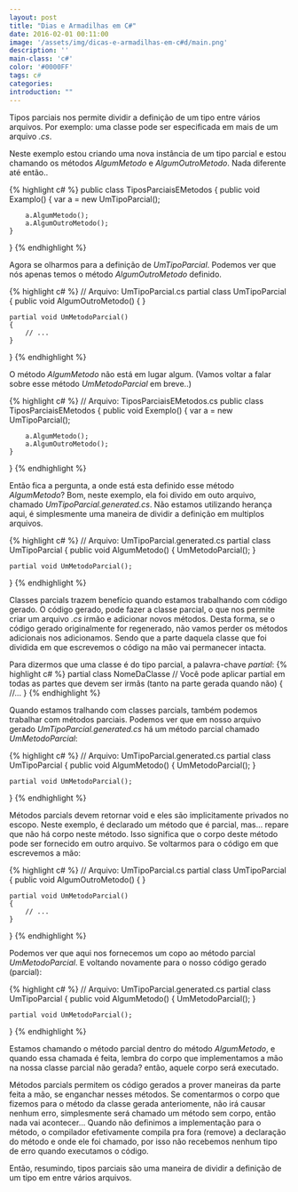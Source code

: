 ```yaml
---
layout: post
title: "Dias e Armadilhas em C#"
date: 2016-02-01 00:11:00
image: '/assets/img/dicas-e-armadilhas-em-c#d/main.png'
description: ''
main-class: 'c#'
color: '#0000FF'
tags: c#
categories:
introduction: ""
---
```

 
Tipos parciais nos permite dividir a definição de um tipo entre vários arquivos. Por exemplo: uma classe pode
ser especificada em mais de um arquivo *.cs*. 

Neste exemplo estou criando uma nova instância de um tipo parcial e estou chamando os métodos *AlgumMetodo* e *AlgumOutroMetodo*.
Nada diferente até então..

{% highlight c# %}
public class TiposParciaisEMetodos
{
    public void Examplo()
    {
        var a = new UmTipoParcial();

        a.AlgumMetodo();
        a.AlgumOutroMetodo();
    }
}
{% endhighlight %}

Agora se olharmos para a definição de *UmTipoParcial*. Podemos ver que nós apenas temos o método *AlgumOutroMetodo* definido.

{% highlight c# %}
// Arquivo: UmTipoParcial.cs
partial class UmTipoParcial 
{
    public void AlgumOutroMetodo() { }

    partial void UmMetodoParcial()
    {
        // ...
    }
}
{% endhighlight %}

O método *AlgumMetodo* não está em lugar algum. (Vamos voltar a falar sobre esse método *UmMetodoParcial* em breve..)

{% highlight c# %}
// Arquivo: TiposParciaisEMetodos.cs
public class TiposParciaisEMetodos
{
    public void Exemplo()
    {
        var a = new UmTipoParcial();

        a.AlgumMetodo();
        a.AlgumOutroMetodo();
    }
}
{% endhighlight %}

Então fica a pergunta, a onde está esta definido esse método *AlgumMetodo*? 
Bom, neste exemplo, ela foi divido em outo arquivo, chamado *UmTipoParcial.generated.cs*.
Não estamos utilizando herança aqui, é simplesmente uma maneira de dividir a definição em multiplos arquivos.

{% highlight c# %}
// Arquivo: UmTipoParcial.generated.cs
partial class UmTipoParcial
{
    public void AlgumMetodo()
    {
        UmMetodoParcial();
    }
    
    partial void UmMetodoParcial();
}
{% endhighlight %}

Classes parcials trazem benefício quando estamos trabalhando com código gerado. O código gerado, pode fazer a classe parcial,
o que nos permite criar um arquivo *.cs* irmão e adicionar novos métodos. Desta forma, se o código gerado originalmente
for regenerado, não vamos perder os métodos adicionais nos adicionamos. Sendo que a parte daquela classe que foi dividida em que 
escrevemos o código na mão vai permanecer intacta.

Para dizermos que uma classe é do tipo parcial, a palavra-chave *partial*:
{% highlight c# %}
partial class NomeDaClasse  // Você pode aplicar partial em todas as partes que devem ser irmãs (tanto na parte gerada quando não)
{
  //...
}
{% endhighlight %}

Quando estamos tralhando com classes parcials, também podemos trabalhar com métodos parciais.
Podemos ver que em nosso arquivo gerado *UmTipoParcial.generated.cs* há um método parcial chamado *UmMetodoParcial*:

{% highlight c# %}
// Arquivo: UmTipoParcial.generated.cs
partial class UmTipoParcial
{
    public void AlgumMetodo()
    {
        UmMetodoParcial();
    }
    
    partial void UmMetodoParcial();
}
{% endhighlight %}

Métodos parcials devem retornar void e eles são implicitamente privados no escopo. Neste exemplo, é declarado
um método que é parcial, mas... repare que não há corpo neste método. Isso significa que o corpo deste método
pode ser fornecido em outro arquivo. Se voltarmos para o código em que escrevemos a mão:

{% highlight c# %}
// Arquivo: UmTipoParcial.cs
partial class UmTipoParcial 
{
    public void AlgumOutroMetodo() { }

    partial void UmMetodoParcial()
    {
        // ...
    }
}
{% endhighlight %}

Podemos ver que aqui nos fornecemos um copo ao método parcial *UmMetodoParcial*.
E voltando novamente para o nosso código gerado (parcial):

{% highlight c# %}
// Arquivo: UmTipoParcial.generated.cs
partial class UmTipoParcial
{
    public void AlgumMetodo()
    {
        UmMetodoParcial();
    }
    
    partial void UmMetodoParcial();
}
{% endhighlight %}

Estamos chamando o método parcial dentro do método *AlgumMetodo*, e quando essa chamada é feita,
lembra do corpo que implementamos a mão na nossa classe parcial não gerada? então, aquele corpo será executado.

Métodos parcials permitem os código gerados a prover maneiras da parte feita a mão, se enganchar nesses métodos.
Se comentarmos o corpo que fizemos para o método da classe gerada anteriomente, não irá causar nenhum erro, simplesmente
será chamado um método sem corpo, então nada vai acontecer... Quando não definimos a implementação para o método,
o compilador efetivamente compila pra fora (remove) a declaração do método e onde ele foi chamado, por isso não
recebemos nenhum tipo de erro quando executamos o código.

Então, resumindo, tipos parciais são uma maneira de dividir a definição de um tipo em entre vários arquivos.

